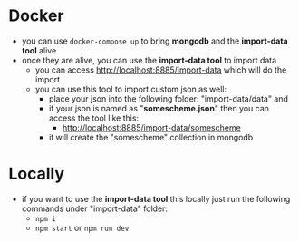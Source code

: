 # Docker
- you can use `docker-compose up` to bring **mongodb** and the **import-data tool** alive
- once they are alive, you can use the **import-data tool** to import data
  - you can access [http://localhost:8885/import-data](http://localhost:8885/import-data) which will do the import
  - you can use this tool to import custom json as well:
    - place your json into the following folder: "import-data/data" and
    - if your json is named as "**somescheme.json**" then you can access the tool like this:
      - [http://localhost:8885/import-data/somescheme](http://localhost:8885/import-data/somescheme)
    - it will create the "somescheme" collection in mongodb

# Locally
- if you want to use the **import-data tool** this locally just run the following commands under "import-data" folder:
  - `npm i`
  - `npm start` or `npm run dev`

